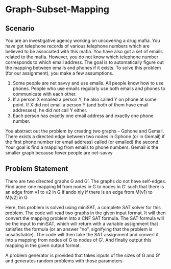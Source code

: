 # Graph-Subset-Mapping

## Scenario

You are an investigative agency working on uncovering a drug mafia. You have got telephone records of various telephone numbers which are believed to be associated with this mafia. You have also got a set of emails related to the mafia. However, you do not know which telephone number corresponds to which email address. The goal is to automatically figure out the mapping between emails and phones if it exists. To solve this problem (for our assignment), you make a few assumptions.

1. Some people are net savvy and use emails. All people know how to use phones. People who use emails regularly use both emails and phones to communicate with each other.
2. If a person X emailed a person Y, he also called Y on phone at some point. If X did not email a person Y (and both of them have email addresses), he did not call Y either.
3. Each person has exactly one email address and exactly one phone number.

You abstract out the problem by creating two graphs – Gphone and Gemail. There exists a directed edge between two nodes in Gphone (or in Gemail) if the first phone number (or email address) called (or emailed) the second. Your goal is find a mapping from emails to phone numbers. Gemail is the smaller graph because fewer people are net-savvy

## Problem Statement

There are two directed graphs G and G’. The graphs do not have self-edges. Find aone-one mapping M from nodes in G to nodes in G’ such that there is an edge from v1 to v2 in G if ando nly if there is an edge from M(v1) to M(v2) in G

Here, this problem is solved using miniSAT, a complete SAT solver for this problem. The code will read two graphs in the given input format. It will then convert the mapping problem into a CNF SAT formula. The SAT formula will be the input to miniSAT, which will return with a variable assignment that satisfies the formula (or an answer "no", signifying that the problem is unsatisfiable). The code will then take the SAT assignment and convert it into a mapping from nodes of G to nodes of G'. And finally output this mapping in the given output format.

A problem generator is provided that takes inputs of the sizes of G and G’ and generates random problems with those parameters
